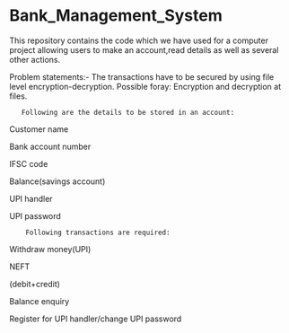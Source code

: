 # Bank_Management_System

This repository contains the code which we have used for a computer project allowing users to make an account,read details as well as several other actions.

Problem statements:-
The transactions have to be secured by using file level encryption-decryption.
Possible foray: Encryption and decryption at files.

       Following are the details to be stored in an account:

Customer name

Bank account number

IFSC code

Balance(savings account)

UPI handler

UPI password

        Following transactions are required:

Withdraw money(UPI)

NEFT

(debit+credit)

Balance enquiry

Register for UPI handler/change UPI password
